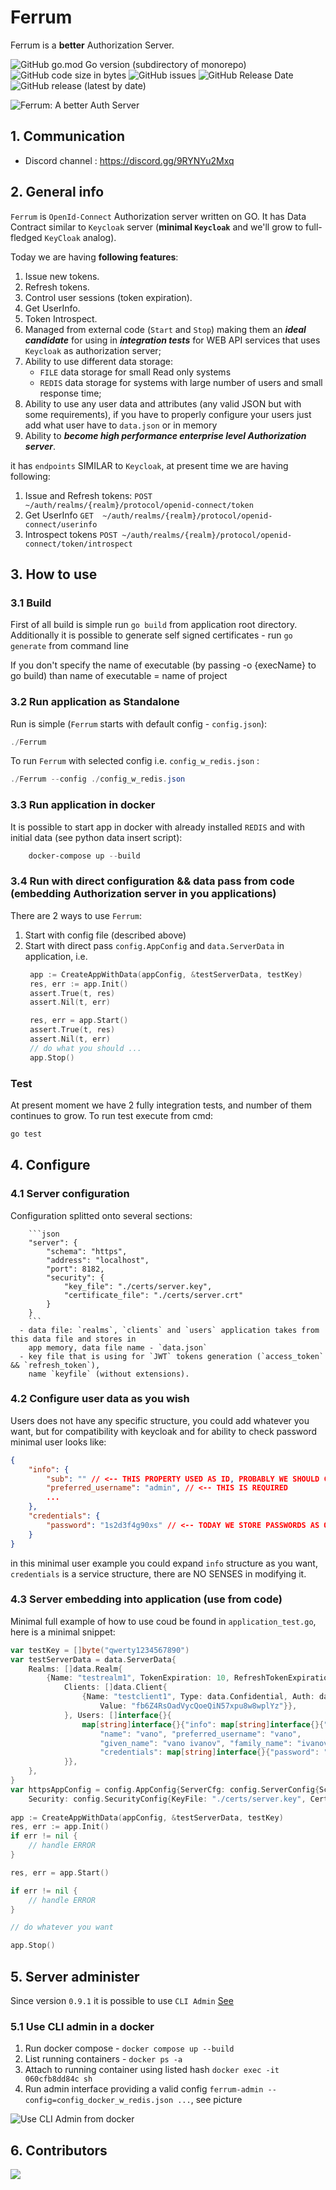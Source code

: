 # Ferrum

Ferrum is a **better** Authorization Server.

![GitHub go.mod Go version (subdirectory of monorepo)](https://img.shields.io/github/go-mod/go-version/wissance/Ferrum?style=plastic) 
![GitHub code size in bytes](https://img.shields.io/github/languages/code-size/wissance/Ferrum?style=plastic) 
![GitHub issues](https://img.shields.io/github/issues/wissance/Ferrum?style=plastic)
![GitHub Release Date](https://img.shields.io/github/release-date/wissance/Ferrum) 
![GitHub release (latest by date)](https://img.shields.io/github/downloads/wissance/Ferrum/v0.9.1/total?style=plastic)

![Ferrum: A better Auth Server](/img/ferrum_cover.png)

## 1. Communication

* Discord channel : https://discord.gg/9RYNYu2Mxq

## 2. General info

`Ferrum` is `OpenId-Connect` Authorization server written on GO. It has Data Contract similar to
`Keycloak` server (**minimal `Keycloak`** and we'll grow to full-fledged `KeyCloak` analog).

Today we are having **following features**:

1. Issue new tokens.
2. Refresh tokens.
2. Control user sessions (token expiration).
3. Get UserInfo.
4. Token Introspect.
4. Managed from external code (`Start` and `Stop`) making them an ***ideal candidate*** for using in ***integration
   tests*** for WEB API services that uses `Keycloak` as authorization server;
5. Ability to use different data storage:
   * `FILE` data storage for small Read only systems
   * `REDIS` data storage for systems with large number of users and small response time;
6. Ability to use any user data and attributes (any valid JSON but with some requirements), if you have to
   properly configure your users just add what user have to `data.json` or in memory
7. Ability to ***become high performance enterprise level Authorization server***.

it has `endpoints` SIMILAR to `Keycloak`, at present time we are having following:

1. Issue and Refresh tokens: `POST ~/auth/realms/{realm}/protocol/openid-connect/token`
2. Get UserInfo `GET  ~/auth/realms/{realm}/protocol/openid-connect/userinfo`
3. Introspect tokens `POST ~/auth/realms/{realm}/protocol/openid-connect/token/introspect`

## 3. How to use

### 3.1 Build

First of all build is simple run `go build` from application root directory. Additionally it is possible
to generate self signed certificates - run `go generate` from command line

If you don't specify the name of executable (by passing -o {execName} to go build) than name of executable = name of project

### 3.2 Run application as Standalone

Run is simple (`Ferrum` starts with default config - `config.json`):
```ps1
./Ferrum
```

To run `Ferrum` with selected config i.e. `config_w_redis.json` :

```ps1
./Ferrum --config ./config_w_redis.json
```

### 3.3 Run application in docker

It is possible to start app in docker with already installed `REDIS` and with initial data (see python
data insert script):

```ps1
    docker-compose up --build 
```

### 3.4 Run with direct configuration && data pass from code (embedding Authorization server in you applications)

There are 2 ways to use `Ferrum`:
1. Start with config file (described above)
2. Start with direct pass `config.AppConfig` and `data.ServerData` in application, i.e.
   ```go
    app := CreateAppWithData(appConfig, &testServerData, testKey)
	res, err := app.Init()
	assert.True(t, res)
	assert.Nil(t, err)

	res, err = app.Start()
	assert.True(t, res)
	assert.Nil(t, err)
	// do what you should ...
	app.Stop()
   ```

### Test
At present moment we have 2 fully integration tests, and number of them continues to grow. To run test execute from cmd:
```ps1
go test
```

## 4. Configure

### 4.1 Server configuration

Configuration splitted onto several sections:

        ```json
        "server": {
            "schema": "https",
            "address": "localhost",
            "port": 8182,
            "security": {
                "key_file": "./certs/server.key",
                "certificate_file": "./certs/server.crt"
            }
        }
        ```
      - data file: `realms`, `clients` and `users` application takes from this data file and stores in 
        app memory, data file name - `data.json`
      - key file that is using for `JWT` tokens generation (`access_token` && `refresh_token`), 
        name `keyfile` (without extensions).

### 4.2 Configure user data as you wish

Users does not have any specific structure, you could add whatever you want, but for compatibility
with keycloak and for ability to check password minimal user looks like:
```json
{
    "info": {
        "sub": "" // <-- THIS PROPERTY USED AS ID, PROBABLY WE SHOULD CHANGE THIS TO ID
        "preferred_username": "admin", // <-- THIS IS REQUIRED
        ...
    },
    "credentials": {
        "password": "1s2d3f4g90xs" // <-- TODAY WE STORE PASSWORDS AS OPENED
    }
}
```

in this minimal user example you could expand `info` structure as you want, `credentials` is a service structure,
there are NO SENSES in modifying it.

### 4.3 Server embedding into application (use from code)

Minimal full example of how to use coud be found in `application_test.go`, here is a minimal snippet:

```go
var testKey = []byte("qwerty1234567890")
var testServerData = data.ServerData{
	Realms: []data.Realm{
		{Name: "testrealm1", TokenExpiration: 10, RefreshTokenExpiration: 5,
			Clients: []data.Client{
				{Name: "testclient1", Type: data.Confidential, Auth: data.Authentication{Type: data.ClientIdAndSecrets,
					Value: "fb6Z4RsOadVycQoeQiN57xpu8w8wplYz"}},
			}, Users: []interface{}{
				map[string]interface{}{"info": map[string]interface{}{"sub": "667ff6a7-3f6b-449b-a217-6fc5d9ac0723",
					"name": "vano", "preferred_username": "vano",
					"given_name": "vano ivanov", "family_name": "ivanov", "email_verified": true},
					"credentials": map[string]interface{}{"password": "1234567890"}},
			}},
	},
}
var httpsAppConfig = config.AppConfig{ServerCfg: config.ServerConfig{Schema: config.HTTPS, Address: "127.0.0.1", Port: 8672,
	Security: config.SecurityConfig{KeyFile: "./certs/server.key", CertificateFile: "./certs/server.crt"}}}
	
app := CreateAppWithData(appConfig, &testServerData, testKey)
res, err := app.Init()
if err != nil {
	// handle ERROR
}

res, err = app.Start() 

if err != nil {
	// handle ERROR
}

// do whatever you want

app.Stop()
```

## 5. Server administer

Since version `0.9.1` it is possible to use `CLI Admin` [See](api/admin/cli/README.md)

### 5.1 Use CLI admin in a docker

1. Run docker compose - `docker compose up --build`
2. List running containers - `docker ps -a`
3. Attach to running container using listed hash `docker exec -it 060cfb8dd84c sh`
4. Run admin interface providing a valid config `ferrum-admin --config=config_docker_w_redis.json ...`, see picture

![Use CLI Admin from docker](/img/additional/cli_from_docker.png)

## 6. Contributors

<a href="https://github.com/Wissance/Ferrum/graphs/contributors">
  <img src="https://contrib.rocks/image?repo=Wissance/Ferrum" />
</a>
